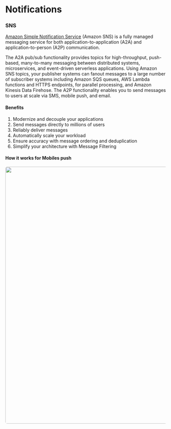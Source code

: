 # Notifications

### SNS

[Amazon Simple Notification Service](https://aws.amazon.com/sns/?whats-new-cards.sort-by=item.additionalFields.postDateTime&whats-new-cards.sort-order=desc) (Amazon SNS) is a fully managed messaging service for both application-to-application (A2A) and application-to-person (A2P) communication.

The A2A pub/sub functionality provides topics for high-throughput, push-based, many-to-many messaging between distributed systems, microservices, and event-driven serverless applications. Using Amazon SNS topics, your publisher systems can fanout messages to a large number of subscriber systems including Amazon SQS queues, AWS Lambda functions and HTTPS endpoints, for parallel processing, and Amazon Kinesis Data Firehose. The A2P functionality enables you to send messages to users at scale via SMS, mobile push, and email.

#### Benefits
1. Modernize and decouple your applications
2. Send messages directly to millions of users
3. Reliably deliver messages
4. Automatically scale your workload
5. Ensure accuracy with message ordering and deduplication
6. Simplify your architecture with Message Filtering


#### How it works for Mobiles push

<img src="https://d1.awsstatic.com/product-marketing/SNS/Product-Page-Diagram_Amazon-SNS_3-Mobile-Push-How-it-works%401.5x.fdb05d0c3e659250336fbead899573e5fb698321.png" style="width: 800px; border-radius: 5px">

